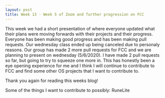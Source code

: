 ```yaml
---
layout: post
title: Week 13 - Week 5 of Zoom and further progression on FCC
---
```


This week we had a short presentation of where everyone updated what their plans were moving forwards with their projects and their progress. Everyone has been making good progress and has been making pull requests. Our wednesday class ended up being canceled due to personaly reasons. Our group has made 2 more pull requests for FCC and we are planning to present on wednesday (5/6/2020). I have made 2 pull requests so far, but going to try to squeeze one more in. This has honestly been a eye opening experience for me and I think I will continue to contribute to FCC and find some other OS projects that I want to contribute to.

Thank you again for reading this weeks blog!

Some of the things I want to contribute to possibly:
RuneLite
